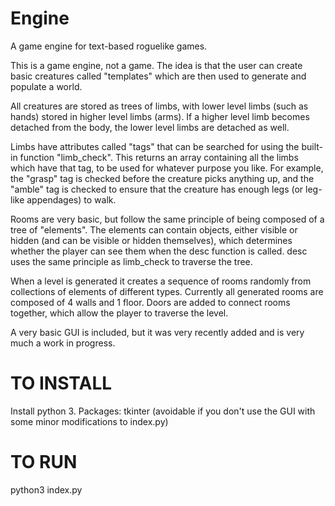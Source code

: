 # Engine
A game engine for text-based roguelike games.

This is a game engine, not a game. The idea is that the user can create basic creatures called "templates" which are then used to generate and populate a world. 

All creatures are stored as trees of limbs, with lower level limbs (such as hands) stored in higher level limbs (arms). If a higher level limb becomes detached from the body, the lower level limbs are detached as well.

Limbs have attributes called "tags" that can be searched for using the built-in function "limb_check". This returns an array containing all the limbs which have that tag, to be used for whatever purpose you like. For example, the "grasp" tag is checked before the creature picks anything up, and the "amble" tag is checked to ensure that the creature has enough legs (or leg-like appendages) to walk.

Rooms are very basic, but follow the same principle of being composed of a tree of "elements". The elements can contain objects, either visible or hidden (and can be visible or hidden themselves), which determines whether the player can see them when the desc function is called. desc uses the same principle as limb_check to traverse the tree.

When a level is generated it creates a sequence of rooms randomly from collections of elements of different types. Currently all generated rooms are composed of 4 walls and 1 floor. Doors are added to connect rooms together, which allow the player to traverse the level.

A very basic GUI is included, but it was very recently added and is very much a work in progress.

# TO INSTALL

Install python 3.
Packages: tkinter (avoidable if you don't use the GUI with some minor modifications to index.py)

# TO RUN
python3 index.py

